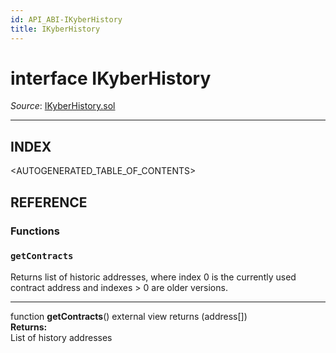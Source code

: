 ```yaml
---
id: API_ABI-IKyberHistory
title: IKyberHistory
---
```

[//]: # (tagline)
# interface IKyberHistory

*Source*: [IKyberHistory.sol](https://github.com/KyberNetwork/smart-contracts/blob/master/contracts/sol6/IKyberHistory.sol)
___

## INDEX

<AUTOGENERATED_TABLE_OF_CONTENTS>

## REFERENCE

### Functions

### `getContracts`
Returns list of historic addresses, where index 0 is the currently used contract address and indexes > 0 are older versions.
___
function __getContracts__() external view returns (address[])\
**Returns:**\
List of history addresses
